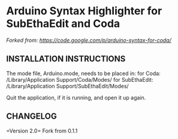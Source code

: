 # Arduino Syntax Highlighter for SubEthaEdit and Coda

_Forked from: https://code.google.com/p/arduino-syntax-for-coda/_

INSTALLATION INSTRUCTIONS
-------------------------
The mode file, Arduino.mode, needs to be placed in:
    for Coda:        /Library/Application Support/Coda/Modes/
    for SubEthaEdit: /Library/Application Support/SubEthaEdit/Modes/

Quit the application, if it is running, and open it up again.


CHANGELOG
-------------------------
=Version 2.0=
Fork from 0.1.1

